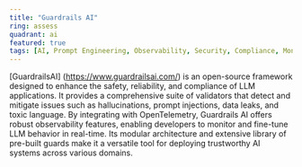 ```yaml
---
title: "Guardrails AI"
ring: assess
quadrant: ai
featured: true
tags: [AI, Prompt Engineering, Observability, Security, Compliance, Monitoring]
---
```


[GuardrailsAI] (https://www.guardrailsai.com/) is an open-source framework designed to enhance the safety, reliability, and compliance of LLM applications. It provides a comprehensive suite of validators that detect and mitigate issues such as hallucinations, prompt injections, data leaks, and toxic language. By integrating with OpenTelemetry, Guardrails AI offers robust observability features, enabling developers to monitor and fine-tune LLM behavior in real-time. Its modular architecture and extensive library of pre-built guards make it a versatile tool for deploying trustworthy AI systems across various domains.











